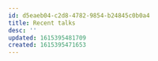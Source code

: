 ```yaml
---
id: d5eaeb04-c2d8-4782-9854-b24845c0b0a4
title: Recent talks
desc: ''
updated: 1615395481709
created: 1615395471653
---
```



